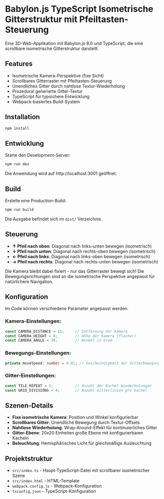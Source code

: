 # Babylon.js TypeScript Isometrische Gitterstruktur mit Pfeiltasten-Steuerung

Eine 3D-Web-Applikation mit Babylon.js 8.0 und TypeScript, die eine scrollbare isometrische Gitterstruktur darstellt.

## Features

- Isometrische Kamera-Perspektive (fixe Sicht)
- Scrollbares Gitterraster mit Pfeiltasten-Steuerung
- Unendliches Gitter durch nahtlose Textur-Wiederholung
- Prozedural generierte Gitter-Textur
- TypeScript für typsichere Entwicklung
- Webpack-basiertes Build-System

## Installation

```bash
npm install
```

## Entwicklung

Starte den Development-Server:

```bash
npm run dev
```

Die Anwendung wird auf http://localhost:3001 geöffnet.

## Build

Erstelle eine Production-Build:

```bash
npm run build
```

Die Ausgabe befindet sich im `dist/` Verzeichnis.

## Steuerung

- **↑ Pfeil nach oben**: Diagonal nach links-unten bewegen (isometrisch)
- **↓ Pfeil nach unten**: Diagonal nach rechts-oben bewegen (isometrisch)
- **← Pfeil nach links**: Diagonal nach links-oben bewegen (isometrisch)
- **→ Pfeil nach rechts**: Diagonal nach rechts-unten bewegen (isometrisch)

Die Kamera bleibt dabei fixiert - nur das Gitterraster bewegt sich!
Die Bewegungsrichtungen sind an die isometrische Perspektive angepasst für natürlichere Navigation.

## Konfiguration

Im Code können verschiedene Parameter angepasst werden:

### Kamera-Einstellungen:
```typescript
const CAMERA_DISTANCE = 15;     // Entfernung der Kamera
const CAMERA_HEIGHT = 8;        // Höhe der Kamera (flacher)
const CAMERA_ANGLE = 30;        // Winkel in Grad
```

### Bewegungs-Einstellungen:
```typescript
private moveSpeed: number = 0.01; // Geschwindigkeit der Gitterbewegung
```

### Gitter-Einstellungen:
```typescript
const TILE_REPEAT = 5;          // Anzahl der Kachel-Wiederholungen
const GRID_DIVISIONS = 4;       // Anzahl Gitterlinien pro Kachel
```

## Szenen-Details

- **Fixe isometrische Kamera**: Position und Winkel konfigurierbar
- **Scrollbares Gitter**: Unendliche Bewegung durch Textur-Offsets
- **Nahtlose Wiederholung**: Wrap-Around-Effekt für kontinuierliches Gitter
- **Gitter-Ebene**: 20x20 Einheiten große Ebene mit konfigurierbaren Kacheln
- **Beleuchtung**: Hemisphärisches Licht für gleichmäßige Ausleuchtung

## Projektstruktur

- `src/index.ts` - Haupt-TypeScript-Datei mit scrollbarer isometrischer Szene
- `src/index.html` - HTML-Template
- `webpack.config.js` - Webpack-Konfiguration
- `tsconfig.json` - TypeScript-Konfiguration
